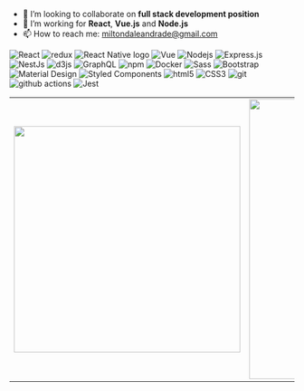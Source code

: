 - 👯 I’m looking to collaborate on **full stack development position**
- 🤔 I’m working for **React**, **Vue.js** and **Node.js**
- 📫 How to reach me: <a href="mailto:miltondaleandrade@gmail.com">miltondaleandrade@gmail.com</a>

<p align="left">
	<img alt="React" src="https://img.shields.io/badge/-React-45b8d8?style=flat-square&logo=react&logoColor=white" />
	<img alt="redux" src="https://img.shields.io/badge/-Redux-764ABC?style=flat-square&logo=redux&logoColor=white" />
	<img alt="React Native logo" src="https://img.shields.io/badge/React Native-282C34?logo=react&logoColor=61DAFB" />
	<img alt="Vue" src="https://img.shields.io/badge/-Vue.js-42B883?style=flat-square&logo=Vue.js&logoColor=white"/>
	<img alt="Nodejs" src="https://img.shields.io/badge/-Nodejs-43853d?style=flat-square&logo=Node.js&logoColor=white" />
	<img alt="Express.js" src="https://img.shields.io/badge/Express.js-404d59.svg?logo=express&logoColor=white" />
	<img alt="NestJs" src="https://img.shields.io/badge/-NestJs-ea2845?style=flat-square&logo=nestjs&logoColor=white" />
	<img alt="d3js" src="https://img.shields.io/badge/-D3.js-F9A03C?style=flat-square&logo=d3.js&logoColor=white" />
	<img alt="GraphQL" src="https://img.shields.io/badge/-GraphQL-E10098?style=flat-square&logo=graphql&logoColor=white" />
	<img alt="npm" src="https://img.shields.io/badge/-NPM-CB3837?style=flat-square&logo=npm&logoColor=white" />
	<img alt="Docker" src="https://img.shields.io/badge/-Docker-46a2f1?style=flat-square&logo=docker&logoColor=white" />
	<img alt="Sass" src="https://img.shields.io/badge/-Sass-CC6699?style=flat-square&logo=sass&logoColor=white" />
	<img alt="Bootstrap" src="https://img.shields.io/badge/Bootstrap-7952B3.svg?logo=bootstrap&logoColor=white" />
	<img alt="Material Design" src="https://img.shields.io/badge/Material%20Design-0081CB.svg?logo=material-design&logoColor=white" />
	<img alt="Styled Components" src="https://img.shields.io/badge/-Styled_Components-db7092?style=flat-square&logo=styled-components&logoColor=white" />
	<img alt="html5" src="https://img.shields.io/badge/-HTML5-E34F26?style=flat-square&logo=html5&logoColor=white" />
	<img alt="CSS3" src="https://img.shields.io/badge/-CSS3-1572B6?style=flat-square&logo=CSS3&logoColor=white"/>    
	<img alt="git" src="https://img.shields.io/badge/-Git-F05032?style=flat-square&logo=git&logoColor=white" />
	<img alt="github actions" src="https://img.shields.io/badge/-Github_Actions-2088FF?style=flat-square&logo=github-actions&logoColor=white" />
	<img alt="Jest" src="https://img.shields.io/badge/Jest-C21325.svg?logo=jest&logoColor=white" />
</p>

<center>
  <table>
    <tr>
        <td>
          <img width="400px" align="center" 
               src="https://github-readme-stats.vercel.app/api/top-langs/?username=miltondaleandrade&hide=html,makefile,vhdl,c,qmake&langs_count=6&layout=compact&theme=dracula" />
      	</td>
      	<td>
          <img width="495px" align="center" src="https://github-readme-stats.vercel.app/api?username=miltondaleandrade&show_icons=true&count_private=true&theme=dracula" />
      	</td>
    </tr>   
  </table>
</center>
